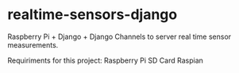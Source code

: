 # realtime-sensors-django
Raspberry Pi + Django + Django Channels to server real time sensor measurements.

Requiriments for this project:
Raspberry Pi
SD Card
Raspian 




